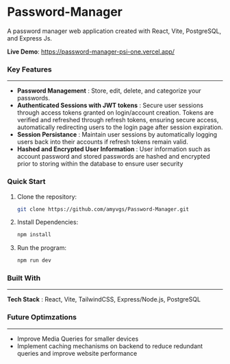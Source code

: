 # Password-Manager
A password manager web application created with React, Vite, PostgreSQL, and Express Js.

**Live Demo**: https://password-manager-psi-one.vercel.app/

### Key Features
---
- **Password Management** : Store, edit, delete, and categorize your passwords.
- **Authenticated Sessions with JWT tokens** : Secure user sessions through access tokens granted on login/account creation. Tokens are verified and refreshed through refresh tokens, ensuring secure access, automatically redirecting users to the login page after session expiration.
- **Session Persistance** : Maintain user sessions by automatically logging users back into their accounts if refresh tokens remain valid.
- **Hashed and Encrypted User Information** : User information such as account password and stored passwords are hashed and encrypted prior to storing within the database to ensure user security

### Quick Start
1. Clone the repository:
   ```bash
   git clone https://github.com/amyvgs/Password-Manager.git
   ```
2. Install Dependencies:
   ```bash
   npm install
   ```
3. Run the program:
   ```bash
   npm run dev
   ```

### Built With
---
**Tech Stack** : React, Vite, TailwindCSS, Express/Node.js, PostgreSQL


### Future Optimzations
--- 
- Improve Media Queries for smaller devices
- Implement caching mechanisms on backend to reduce redundant queries and improve website performance
